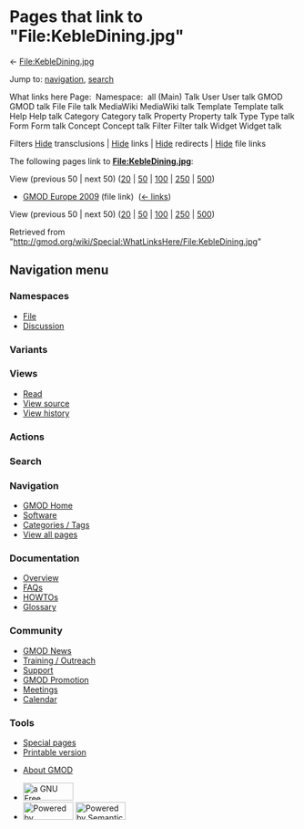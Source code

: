 <div id="mw-page-base" class="noprint">

</div>

<div id="mw-head-base" class="noprint">

</div>

<div id="content" class="mw-body" role="main">

<span id="top"></span>

<div id="mw-js-message" style="display:none;">

</div>



# <span dir="auto">Pages that link to "File:KebleDining.jpg"</span>

<div id="bodyContent">

<div id="contentSub">

←
[File:KebleDining.jpg](/wiki/File:KebleDining.jpg "File:KebleDining.jpg")

</div>

<div id="jump-to-nav" class="mw-jump">

Jump to: [navigation](#mw-navigation), [search](#p-search)

</div>

<div id="mw-content-text">

What links here Page:  Namespace:  all (Main) Talk User User talk GMOD
GMOD talk File File talk MediaWiki MediaWiki talk Template Template talk
Help Help talk Category Category talk Property Property talk Type Type
talk Form Form talk Concept Concept talk Filter Filter talk Widget
Widget talk

Filters
[Hide](/mediawiki/index.php?title=Special:WhatLinksHere/File:KebleDining.jpg&hidetrans=1 "Special:WhatLinksHere/File:KebleDining.jpg")
transclusions \|
[Hide](/mediawiki/index.php?title=Special:WhatLinksHere/File:KebleDining.jpg&hidelinks=1 "Special:WhatLinksHere/File:KebleDining.jpg")
links \|
[Hide](/mediawiki/index.php?title=Special:WhatLinksHere/File:KebleDining.jpg&hideredirs=1 "Special:WhatLinksHere/File:KebleDining.jpg")
redirects \|
[Hide](/mediawiki/index.php?title=Special:WhatLinksHere/File:KebleDining.jpg&hideimages=1 "Special:WhatLinksHere/File:KebleDining.jpg")
file links

The following pages link to
**[File:KebleDining.jpg](/wiki/File:KebleDining.jpg "File:KebleDining.jpg")**:

View (previous 50 \| next 50)
([20](/mediawiki/index.php?title=Special:WhatLinksHere/File:KebleDining.jpg&limit=20 "Special:WhatLinksHere/File:KebleDining.jpg")
\|
[50](/mediawiki/index.php?title=Special:WhatLinksHere/File:KebleDining.jpg&limit=50 "Special:WhatLinksHere/File:KebleDining.jpg")
\|
[100](/mediawiki/index.php?title=Special:WhatLinksHere/File:KebleDining.jpg&limit=100 "Special:WhatLinksHere/File:KebleDining.jpg")
\|
[250](/mediawiki/index.php?title=Special:WhatLinksHere/File:KebleDining.jpg&limit=250 "Special:WhatLinksHere/File:KebleDining.jpg")
\|
[500](/mediawiki/index.php?title=Special:WhatLinksHere/File:KebleDining.jpg&limit=500 "Special:WhatLinksHere/File:KebleDining.jpg"))

- [GMOD Europe 2009](/wiki/GMOD_Europe_2009 "GMOD Europe 2009") (file
  link) ‎ <span class="mw-whatlinkshere-tools">([←
  links](/mediawiki/index.php?title=Special:WhatLinksHere&target=GMOD+Europe+2009 "Special:WhatLinksHere"))</span>

View (previous 50 \| next 50)
([20](/mediawiki/index.php?title=Special:WhatLinksHere/File:KebleDining.jpg&limit=20 "Special:WhatLinksHere/File:KebleDining.jpg")
\|
[50](/mediawiki/index.php?title=Special:WhatLinksHere/File:KebleDining.jpg&limit=50 "Special:WhatLinksHere/File:KebleDining.jpg")
\|
[100](/mediawiki/index.php?title=Special:WhatLinksHere/File:KebleDining.jpg&limit=100 "Special:WhatLinksHere/File:KebleDining.jpg")
\|
[250](/mediawiki/index.php?title=Special:WhatLinksHere/File:KebleDining.jpg&limit=250 "Special:WhatLinksHere/File:KebleDining.jpg")
\|
[500](/mediawiki/index.php?title=Special:WhatLinksHere/File:KebleDining.jpg&limit=500 "Special:WhatLinksHere/File:KebleDining.jpg"))

</div>

<div class="printfooter">

Retrieved from
"<http://gmod.org/wiki/Special:WhatLinksHere/File:KebleDining.jpg>"

</div>

<div id="catlinks" class="catlinks catlinks-allhidden">

</div>

<div class="visualClear">

</div>

</div>

</div>

<div id="mw-navigation">

## Navigation menu

<div id="mw-head">



<div id="left-navigation">

<div id="p-namespaces" class="vectorTabs" role="navigation"
aria-labelledby="p-namespaces-label">

### Namespaces

- <span id="ca-nstab-image"><a href="/wiki/File:KebleDining.jpg" accesskey="c"
  title="View the file page [c]">File</a></span>
- <span id="ca-talk"><a
  href="/mediawiki/index.php?title=File_talk:KebleDining.jpg&amp;action=edit&amp;redlink=1"
  accesskey="t"
  title="Discussion about the content page [t]">Discussion</a></span>

</div>

<div id="p-variants" class="vectorMenu emptyPortlet" role="navigation"
aria-labelledby="p-variants-label">

### 

### Variants[](#)

<div class="menu">

</div>

</div>

</div>

<div id="right-navigation">

<div id="p-views" class="vectorTabs" role="navigation"
aria-labelledby="p-views-label">

### Views

- <span id="ca-view">[Read](/wiki/File:KebleDining.jpg)</span>
- <span id="ca-viewsource"><a
  href="/mediawiki/index.php?title=File:KebleDining.jpg&amp;action=edit"
  accesskey="e" title="This page is protected.
  You can view its source [e]">View source</a></span>
- <span id="ca-history"><a
  href="/mediawiki/index.php?title=File:KebleDining.jpg&amp;action=history"
  accesskey="h" title="Past revisions of this page [h]">View history</a></span>

</div>

<div id="p-cactions" class="vectorMenu emptyPortlet" role="navigation"
aria-labelledby="p-cactions-label">

### Actions[](#)

<div class="menu">

</div>

</div>

<div id="p-search" role="search">

### Search

<div id="simpleSearch">

</div>

</div>

</div>

</div>

<div id="mw-panel">

<div id="p-logo" role="banner">

<a href="/wiki/Main_Page"
style="background-image: url(http://gmod.org/images/GMOD-cogs.png);"
title="Visit the main page"></a>

</div>

<div id="p-Navigation" class="portal" role="navigation"
aria-labelledby="p-Navigation-label">

### Navigation

<div class="body">

- <span id="n-GMOD-Home">[GMOD Home](/wiki/Main_Page)</span>
- <span id="n-Software">[Software](/wiki/GMOD_Components)</span>
- <span id="n-Categories-.2F-Tags">[Categories /
  Tags](/wiki/Categories)</span>
- <span id="n-View-all-pages">[View all
  pages](/wiki/Special:AllPages)</span>

</div>

</div>

<div id="p-Documentation" class="portal" role="navigation"
aria-labelledby="p-Documentation-label">

### Documentation

<div class="body">

- <span id="n-Overview">[Overview](/wiki/Overview)</span>
- <span id="n-FAQs">[FAQs](/wiki/Category:FAQ)</span>
- <span id="n-HOWTOs">[HOWTOs](/wiki/Category:HOWTO)</span>
- <span id="n-Glossary">[Glossary](/wiki/Glossary)</span>

</div>

</div>

<div id="p-Community" class="portal" role="navigation"
aria-labelledby="p-Community-label">

### Community

<div class="body">

- <span id="n-GMOD-News">[GMOD News](/wiki/GMOD_News)</span>
- <span id="n-Training-.2F-Outreach">[Training /
  Outreach](/wiki/Training_and_Outreach)</span>
- <span id="n-Support">[Support](/wiki/Support)</span>
- <span id="n-GMOD-Promotion">[GMOD
  Promotion](/wiki/GMOD_Promotion)</span>
- <span id="n-Meetings">[Meetings](/wiki/Meetings)</span>
- <span id="n-Calendar">[Calendar](/wiki/Calendar)</span>

</div>

</div>

<div id="p-tb" class="portal" role="navigation"
aria-labelledby="p-tb-label">

### Tools

<div class="body">

- <span id="t-specialpages"><a href="/wiki/Special:SpecialPages" accesskey="q"
  title="A list of all special pages [q]">Special pages</a></span>
- <span id="t-print"><a
  href="/mediawiki/index.php?title=Special:WhatLinksHere/File:KebleDining.jpg&amp;printable=yes"
  rel="alternate" accesskey="p"
  title="Printable version of this page [p]">Printable version</a></span>

</div>

</div>

</div>

</div>

<div id="footer" role="contentinfo">

- <span id="footer-places-about">[About
  GMOD](/wiki/GMOD:About "GMOD:About")</span>

<!-- -->

- <span id="footer-copyrightico">[<img src="http://www.gnu.org/graphics/gfdl-logo-small.png" width="88"
  height="31" alt="a GNU Free Documentation License" />](http://www.gnu.org/licenses/fdl-1.3.html)</span>
- <span id="footer-poweredbyico">[<img src="/mediawiki/skins/common/images/poweredby_mediawiki_88x31.png"
  width="88" height="31" alt="Powered by MediaWiki" />](//www.mediawiki.org/)
  [<img
  src="/mediawiki/extensions/SemanticMediaWiki/includes/../resources/images/smw_button.png"
  width="88" height="31" alt="Powered by Semantic MediaWiki" />](https://www.semantic-mediawiki.org/wiki/Semantic_MediaWiki)</span>

<div style="clear:both">

</div>

</div>
